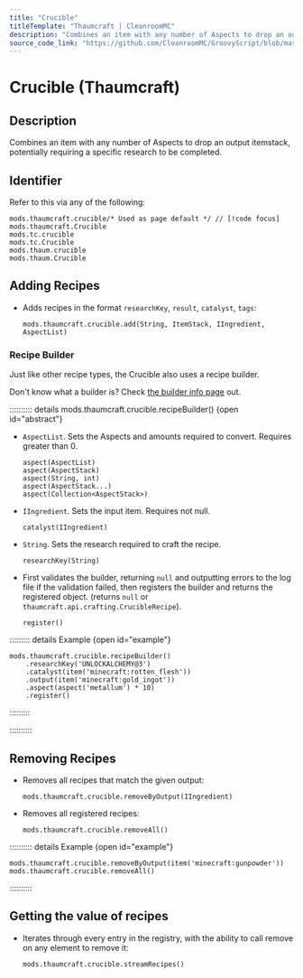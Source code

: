```yaml
---
title: "Crucible"
titleTemplate: "Thaumcraft | CleanroomMC"
description: "Combines an item with any number of Aspects to drop an output itemstack, potentially requiring a specific research to be completed."
source_code_link: "https://github.com/CleanroomMC/GroovyScript/blob/master/src/main/java/com/cleanroommc/groovyscript/compat/mods/thaumcraft/Crucible.java"
---
```


# Crucible (Thaumcraft)

## Description

Combines an item with any number of Aspects to drop an output itemstack, potentially requiring a specific research to be completed.

## Identifier

Refer to this via any of the following:

```groovy:no-line-numbers {1}
mods.thaumcraft.crucible/* Used as page default */ // [!code focus]
mods.thaumcraft.Crucible
mods.tc.crucible
mods.tc.Crucible
mods.thaum.crucible
mods.thaum.Crucible
```


## Adding Recipes

- Adds recipes in the format `researchKey`, `result`, `catalyst`, `tags`:

    ```groovy:no-line-numbers
    mods.thaumcraft.crucible.add(String, ItemStack, IIngredient, AspectList)
    ```


### Recipe Builder

Just like other recipe types, the Crucible also uses a recipe builder.

Don't know what a builder is? Check [the builder info page](../../getting_started/builder.md) out.

:::::::::: details mods.thaumcraft.crucible.recipeBuilder() {open id="abstract"}
- `AspectList`. Sets the Aspects and amounts required to convert. Requires greater than 0.

    ```groovy:no-line-numbers
    aspect(AspectList)
    aspect(AspectStack)
    aspect(String, int)
    aspect(AspectStack...)
    aspect(Collection<AspectStack>)
    ```

- `IIngredient`. Sets the input item. Requires not null.

    ```groovy:no-line-numbers
    catalyst(IIngredient)
    ```

- `String`. Sets the research required to craft the recipe.

    ```groovy:no-line-numbers
    researchKey(String)
    ```

- First validates the builder, returning `null` and outputting errors to the log file if the validation failed, then registers the builder and returns the registered object. (returns `null` or `thaumcraft.api.crafting.CrucibleRecipe`).

    ```groovy:no-line-numbers
    register()
    ```

::::::::: details Example {open id="example"}
```groovy:no-line-numbers
mods.thaumcraft.crucible.recipeBuilder()
    .researchKey('UNLOCKALCHEMY@3')
    .catalyst(item('minecraft:rotten_flesh'))
    .output(item('minecraft:gold_ingot'))
    .aspect(aspect('metallum') * 10)
    .register()
```

:::::::::

::::::::::

## Removing Recipes

- Removes all recipes that match the given output:

    ```groovy:no-line-numbers
    mods.thaumcraft.crucible.removeByOutput(IIngredient)
    ```

- Removes all registered recipes:

    ```groovy:no-line-numbers
    mods.thaumcraft.crucible.removeAll()
    ```

:::::::::: details Example {open id="example"}
```groovy:no-line-numbers
mods.thaumcraft.crucible.removeByOutput(item('minecraft:gunpowder'))
mods.thaumcraft.crucible.removeAll()
```

::::::::::

## Getting the value of recipes

- Iterates through every entry in the registry, with the ability to call remove on any element to remove it:

    ```groovy:no-line-numbers
    mods.thaumcraft.crucible.streamRecipes()
    ```

